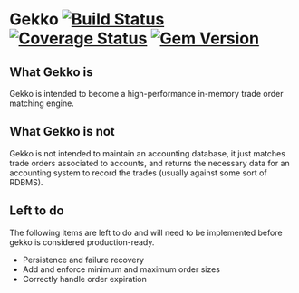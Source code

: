 Gekko [![Build Status](https://secure.travis-ci.org/Paymium/gekko.png?branch=master)](http://travis-ci.org/Paymium/gekko) [![Coverage Status](https://img.shields.io/coveralls/Paymium/gekko.svg)](https://coveralls.io/r/Paymium/gekko?branch=master) [![Gem Version](https://badge.fury.io/rb/gekko.svg)](http://badge.fury.io/rb/gekko)
=

## What Gekko is
Gekko is intended to become a high-performance in-memory trade order matching engine.

## What Gekko is not
Gekko is not intended to maintain an accounting database, it just matches trade orders associated to accounts, and returns the necessary data for an accounting system to record the trades (usually against some sort of RDBMS).

## Left to do
The following items are left to do and will need to be implemented before gekko is considered production-ready.

 - Persistence and failure recovery
 - Add and enforce minimum and maximum order sizes
 - Correctly handle order expiration

